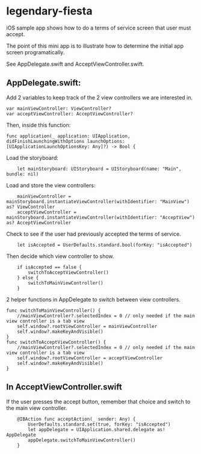 # legendary-fiesta
iOS sample app shows how to do a terms of service screen that user must accept.

The point of this mini app is to illustrate how to determine the initial app screen programatically.

See AppDelegate.swift and AcceptViewController.swift.

## AppDelegate.swift:

Add 2 variables to keep track of the 2 view controllers we are interested in.

    var mainViewController: ViewController?
    var acceptViewController: AcceptViewController?

Then, inside this function:

    func application(_ application: UIApplication, didFinishLaunchingWithOptions launchOptions: [UIApplicationLaunchOptionsKey: Any]?) -> Bool {

Load the storyboard:

        let mainStoryboard: UIStoryboard = UIStoryboard(name: "Main", bundle: nil)

Load and store the view controllers:

        mainViewController = mainStoryboard.instantiateViewController(withIdentifier: "MainView") as? ViewController
        acceptViewController = mainStoryboard.instantiateViewController(withIdentifier: "AcceptView") as? AcceptViewController

Check to see if the user had previously accepted the terms of service.

        let isAccepted = UserDefaults.standard.bool(forKey: "isAccepted")
Then decide which view controller to show.

        if isAccepted == false {
            switchToAcceptViewController()
        } else {
            switchToMainViewController()
        }
        
2 helper functions in AppDelegate to switch between view controllers.

    func switchToMainViewController() {
        //mainViewController?.selectedIndex = 0 // only needed if the main view controller is a tab view
        self.window?.rootViewController = mainViewController
        self.window?.makeKeyAndVisible()
    }
    func switchToAcceptViewController() {
        //mainViewController?.selectedIndex = 0 // only needed if the main view controller is a tab view
        self.window?.rootViewController = acceptViewController
        self.window?.makeKeyAndVisible()
    }

## In AcceptViewController.swift

If the user presses the accept button, remember that choice and switch to the main view controller.

        @IBAction func acceptAction(_ sender: Any) {
            UserDefaults.standard.set(true, forKey: "isAccepted")
            let appDelegate = UIApplication.shared.delegate as! AppDelegate
            appDelegate.switchToMainViewController()
        }
